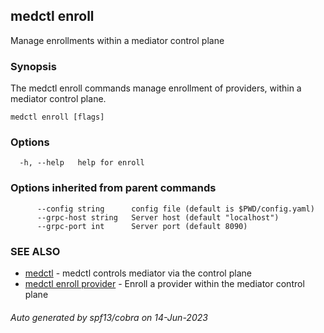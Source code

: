 ## medctl enroll

Manage enrollments within a mediator control plane

### Synopsis

The medctl enroll commands manage enrollment of providers, within a mediator
control plane.

```
medctl enroll [flags]
```

### Options

```
  -h, --help   help for enroll
```

### Options inherited from parent commands

```
      --config string      config file (default is $PWD/config.yaml)
      --grpc-host string   Server host (default "localhost")
      --grpc-port int      Server port (default 8090)
```

### SEE ALSO

* [medctl](medctl.md)	 - medctl controls mediator via the control plane
* [medctl enroll provider](medctl_enroll_provider.md)	 - Enroll a provider within the mediator control plane

###### Auto generated by spf13/cobra on 14-Jun-2023
